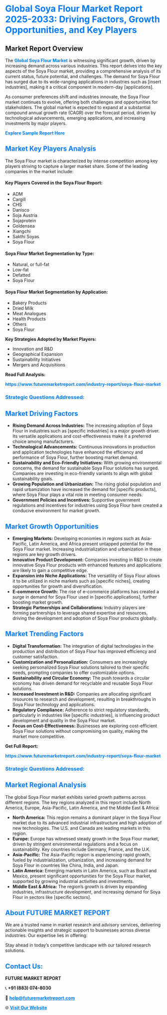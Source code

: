 <h1 style="color: #007BFF;">Global Soya Flour Market Report 2025-2033: Driving Factors, Growth Opportunities, and Key Players</h1>

<section id="overview">
<h2>Market Report Overview</h2>
<p>The <a href="https://www.futuremarketreport.com/industry-report/soya-flour-market" style="color: #007BFF; text-decoration: none;"><strong>Global Soya Flour Market</strong></a> is witnessing significant growth, driven by increasing demand across various industries. This report delves into the key aspects of the Soya Flour market, providing a comprehensive analysis of its current status, future potential, and challenges. The demand for Soya Flour has surged due to its wide-ranging applications in industries such as [insert industries], making it a critical component in modern-day [applications].</p>
<p>As consumer preferences shift and industries innovate, the Soya Flour market continues to evolve, offering both challenges and opportunities for stakeholders. The global market is expected to expand at a substantial compound annual growth rate (CAGR) over the forecast period, driven by technological advancements, emerging applications, and increasing investments by major players.</p>
</section>

<section id="overview">
<p><a href="https://www.futuremarketreport.com/request-sample/reportId=55093" style="color: #007BFF; text-decoration: none;"><strong>Explore Sample Report Here</strong></a></p>
</section>

<section id="key-players">
<h2 style="color: #007BFF;">Market Key Players Analysis</h2>
<p>The Soya Flour market is characterized by intense competition among key players striving to capture a larger market share. Some of the leading companies in the market include:</p>
<h4>Key Players Covered in the Soya Flour Report:</h4>
<ul><li>ADM</li><li>Cargill</li><li>CHS</li><li>Danisco</li><li>Soja Austria</li><li>Sojaprotein</li><li>Goldensea</li><li>Xiangchi</li><li>Sakthi Soyas</li><li>Soya Flour</li></ul>
<h4>Soya Flour Market Segmentation by Type:</h4>
<ul><li>Natural, or full-fat</li><li>Low-fat</li><li>Defatted</li><li>Soya Flour</li></ul>

<h4>Soya Flour Market Segmentation by Application:</h4>
<ul><li>Bakery Products</li><li>Dried Milk</li><li>Meat Analogues</li><li>Health Products</li><li>Others</li><li>Soya Flour</li></ul>
<p><strong>Key Strategies Adopted by Market Players:</strong></p>
<ul>
<li>Innovation and R&D</li>
<li>Geographical Expansion</li>
<li>Sustainability Initiatives</li>
<li>Mergers and Acquisitions</li>
</ul>
</section>

<section>
<p><strong>Read Full Analysis: </strong></p><a href="https://www.futuremarketreport.com/industry-report/soya-flour-market" style="color: #007BFF; text-decoration: none;"><strong>https://www.futuremarketreport.com/industry-report/soya-flour-market</strong></a>
<h3 style="color: #007BFF;">Strategic Questions Addressed:</h3>
</section>

<section id="driving-factors">
<h2 style="color: #007BFF;">Market Driving Factors</h2>
<ul>
<li><strong>Rising Demand Across Industries:</strong> The increasing adoption of Soya Flour in industries such as [specific industries] is a major growth driver. Its versatile applications and cost-effectiveness make it a preferred choice among manufacturers.</li>
<li><strong>Technological Advancements:</strong> Continuous innovations in production and application technologies have enhanced the efficiency and performance of Soya Flour, further boosting market demand.</li>
<li><strong>Sustainability and Eco-Friendly Initiatives:</strong> With growing environmental concerns, the demand for sustainable Soya Flour solutions has surged. Companies are investing in eco-friendly variants to align with global sustainability goals.</li>
<li><strong>Growing Population and Urbanization:</strong> The rising global population and rapid urbanization have increased the demand for [specific products], where Soya Flour plays a vital role in meeting consumer needs.</li>
<li><strong>Government Policies and Incentives:</strong> Supportive government regulations and incentives for industries using Soya Flour have created a conducive environment for market growth.</li>
</ul>
</section>

<section id="growth-opportunities">
<h2 style="color: #007BFF;">Market Growth Opportunities</h2>
<ul>
<li><strong>Emerging Markets:</strong> Developing economies in regions such as Asia-Pacific, Latin America, and Africa present untapped potential for the Soya Flour market. Increasing industrialization and urbanization in these regions are key growth drivers.</li>
<li><strong>Innovative Product Development:</strong> Companies investing in R&D to create innovative Soya Flour products with enhanced features and applications are likely to gain a competitive edge.</li>
<li><strong>Expansion into Niche Applications:</strong> The versatility of Soya Flour allows it to be utilized in niche markets such as [specific niches], creating opportunities for growth and diversification.</li>
<li><strong>E-commerce Growth:</strong> The rise of e-commerce platforms has created a surge in demand for Soya Flour used in [specific applications], further boosting market growth.</li>
<li><strong>Strategic Partnerships and Collaborations:</strong> Industry players are forming partnerships to leverage shared expertise and resources, driving the development and adoption of Soya Flour products globally.</li>
</ul>
</section>

<section id="trending-factors">
<h2 style="color: #007BFF;">Market Trending Factors</h2>
<ul>
<li><strong>Digital Transformation:</strong> The integration of digital technologies in the production and distribution of Soya Flour has improved efficiency and customer satisfaction.</li>
<li><strong>Customization and Personalization:</strong> Consumers are increasingly seeking personalized Soya Flour solutions tailored to their specific needs, prompting companies to offer customizable options.</li>
<li><strong>Sustainability and Circular Economy:</strong> The push towards a circular economy has driven demand for recyclable and reusable Soya Flour solutions.</li>
<li><strong>Increased Investment in R&D:</strong> Companies are allocating significant resources to research and development, resulting in breakthroughs in Soya Flour technology and applications.</li>
<li><strong>Regulatory Compliance:</strong> Adherence to strict regulatory standards, particularly in industries like [specific industries], is influencing product development and quality in the Soya Flour market.</li>
<li><strong>Focus on Cost-Effectiveness:</strong> Businesses are exploring cost-efficient Soya Flour solutions without compromising on quality, making the market more competitive.</li>
</ul>
</section>

<section>
<p><strong>Get Full Report: </strong></p><a href="https://www.futuremarketreport.com/industry-report/soya-flour-market" style="color: #007BFF; text-decoration: none;"><strong>https://www.futuremarketreport.com/industry-report/soya-flour-market</strong></a>
<h3 style="color: #007BFF;">Strategic Questions Addressed:</h3>
</section>


<section id="regional-analysis">
<h2 style="color: #007BFF;">Market Regional Analysis</h2>
<p>The global Soya Flour market exhibits varied growth patterns across different regions. The key regions analyzed in this report include North America, Europe, Asia-Pacific, Latin America, and the Middle East & Africa:</p>
<ul>
<li><strong>North America:</strong> This region remains a dominant player in the Soya Flour market due to its advanced industrial infrastructure and high adoption of new technologies. The U.S. and Canada are leading markets in this region.</li>
<li><strong>Europe:</strong> Europe has witnessed steady growth in the Soya Flour market, driven by stringent environmental regulations and a focus on sustainability. Key countries include Germany, France, and the U.K.</li>
<li><strong>Asia-Pacific:</strong> The Asia-Pacific region is experiencing rapid growth, fueled by industrialization, urbanization, and increasing demand for Soya Flour in countries like China, India, and Japan.</li>
<li><strong>Latin America:</strong> Emerging markets in Latin America, such as Brazil and Mexico, present significant opportunities for the Soya Flour market, supported by growing industrial activities and investments.</li>
<li><strong>Middle East & Africa:</strong> The region’s growth is driven by expanding industries, infrastructure development, and increasing demand for Soya Flour in sectors like [specific sectors].</li>
</ul>
</section>

<footer>
<h2 style="color: #007BFF;">About FUTURE MARKET REPORT</h2>
<p>We are a trusted name in market research and advisory services, delivering actionable insights and strategic support to businesses across diverse industries. Our expertise lies in offering:</p>

<p>Stay ahead in today’s competitive landscape with our tailored research solutions.</p>

<h2 style="color: #007BFF;">Contact Us:</h2>
<p><strong>FUTURE MARKET REPORT</strong></p>
<p>📞 <strong>+91 (883) 074-8030</strong></p>
<p>📧 <strong><a href="mailto:help@futuremarketreport.com" style="color: #007BFF;">help@futuremarketreport.com</a></strong></p>
<p>🌐 <strong><a href="https://www.futuremarketreport.com/" style="color: #007BFF;">Visit Our Website</a></strong></p>
</footer>